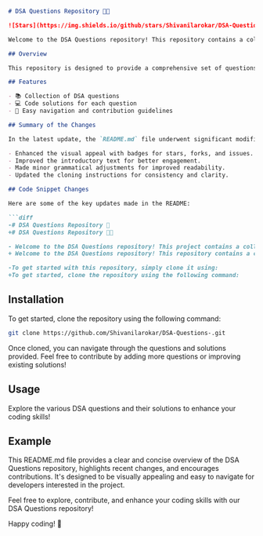 ```markdown
# DSA Questions Repository 🤖🎉

![Stars](https://img.shields.io/github/stars/Shivanilarokar/DSA-Questions-?style=social) ![Forks](https://img.shields.io/github/forks/Shivanilarokar/DSA-Questions-?style=social) ![Issues](https://img.shields.io/github/issues/Shivanilarokar/DSA-Questions-)

Welcome to the DSA Questions repository! This repository contains a collection of data structure and algorithm questions designed to help you improve your coding skills and prepare for coding interviews.

## Overview

This repository is designed to provide a comprehensive set of questions and solutions that cover various data structures and algorithms. It serves as both a learning tool and a practice resource for aspiring developers.

## Features

- 📚 Collection of DSA questions
- 💻 Code solutions for each question
- 📝 Easy navigation and contribution guidelines

## Summary of the Changes

In the latest update, the `README.md` file underwent significant modifications to enhance clarity and presentation. Here are some of the key updates made in the README:

- Enhanced the visual appeal with badges for stars, forks, and issues.
- Improved the introductory text for better engagement.
- Made minor grammatical adjustments for improved readability.
- Updated the cloning instructions for consistency and clarity.

## Code Snippet Changes

Here are some of the key updates made in the README:

```diff
-# DSA Questions Repository 🎉
+# DSA Questions Repository 🤖🎉

- Welcome to the DSA Questions repository! This project contains a collection of Data Structure and Algorithm questions designed to help you improve your coding skills.
+ Welcome to the DSA Questions repository! This repository contains a collection of data structure and algorithm questions designed to help you improve your coding skills.

-To get started with this repository, simply clone it using:
+To get started, clone the repository using the following command:
```

## Installation

To get started, clone the repository using the following command:

```bash
git clone https://github.com/Shivanilarokar/DSA-Questions-.git
```

Once cloned, you can navigate through the questions and solutions provided. Feel free to contribute by adding more questions or improving existing solutions!

## Usage

Explore the various DSA questions and their solutions to enhance your coding skills!

## Example

This README.md file provides a clear and concise overview of the DSA Questions repository, highlights recent changes, and encourages contributions. It's designed to be visually appealing and easy to navigate for developers interested in the project.

Feel free to explore, contribute, and enhance your coding skills with our DSA Questions repository!

Happy coding! 🚀
```
